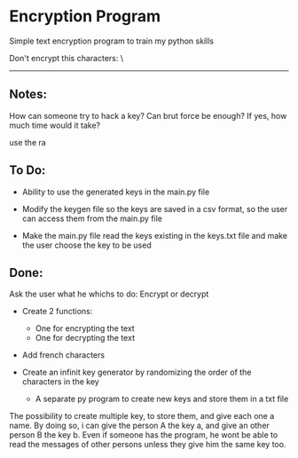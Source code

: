 # Encryption Program
Simple text encryption program to train my python skills

Don't encrypt this characters: \ 

---

## Notes:

How can someone try to hack a key? Can brut force be enough? If yes, how much time would it take?

use the ra



## To Do:

- Ability to use the generated keys in the main.py file

- Modify the keygen file so the keys are saved in a csv format, so the user can access them from the main.py file


- Make the main.py file read the keys existing in the keys.txt file and make the user choose the key to be used



## Done:

Ask the user what he whichs to do: Encrypt or decrypt

- Create 2 functions:
    - One for encrypting the text 
    - One for decrypting the text

- Add french characters

- Create an infinit key generator by randomizing the order of the characters in the key
    - A separate py program to create new keys and store them in a txt file


The possibility to create multiple key, to store them, and give each one a name. By doing so, i can give the person A the key a, and give an other person B the key b. Even if someone has the program, he wont be able to read the messages of other persons unless they give him the same key too.